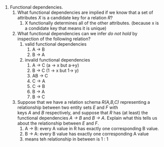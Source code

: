 1. Functional dependencies.
	1. What functional dependencies are implied if we know that a set of attributes _X_ is a candidate key for a relation _R_?
		1. X functionally determines all of the other attributes. (because x is a condidate key that means it is unique)
	2. What functional dependencies can we infer _do not hold_ by inspection of the following relation?
		1. valid functional dependencies
			1. A -> B
			2. B -> A
		2. invalid functional dependencies
			1. A -> C (a -> x but a->y)
			2. B -> C (1 -> x but 1-> y)
			3. AB -> C
			4. C -> A
			5. C -> B
			6. B -> A 
			7. B -> C
	3. Suppose that we have a relation schema _R(A,B,C)_ representing a relationship between two entity sets _E_ and _F_ with keys _A_ and _B_ respectively, and suppose that _R_ has (at least) the functional dependencies _A → B_ and _B → A_. Explain what this tells us about the relationship between _E_ and _F_.
		1. A -> B: every A value in R has exactly one corresponding B value.
		2. B -> A: every B value has exactly one corresponding A value
		3. means teh relationship in between is 1 : 1
